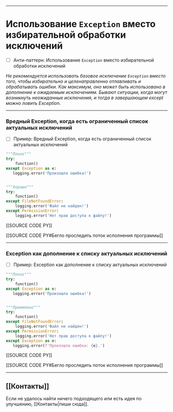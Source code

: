 ***
# Использование `Exception` вместо избирательной обработки исключений
- [ ] Анти-паттерн: Использование `Exception` вместо избирательной обработки исключений

_Не рекомендуется использовать базовое исключение `Exception` вместо того, чтобы избирательно и целенаправленно отлавливать и обрабатывать ошибки.
Как максимум, оно может быть использовано в дополнение к ожидаемым исключениям.
Бывают ситуации, когда могут возникнуть неожиданные исключения, и тогда в завершающем except можно ловить Exception._

***
### Вредный Exception, когда есть ограниченный список актуальных исключений
- [ ] Пример: Вредный Exception, когда есть ограниченный список актуальных исключений

```python
"""Плохо"""
try:
    function()
except Exception as e:
   logging.error('Произошла ошибка!')


"""Хорошо"""
try:
    function()
except FileNotFoundError:
    logging.error('Файл не найден!')
except PermissionError:
    logging.error('Нет прав доступа к файлу!')
```

[[SOURCE CODE PY]]

[[SOURCE CODE PY#Бегло проследить поток исполнения программы]]

***
### Exception как дополнение к списку актуальных исключений
- [ ] Пример: Exception как дополнение к списку актуальных исключений

```python
"""Плохо"""
try:
    function()
except Exception as e:
   logging.error('Произошла ошибка!')


"""Приемлено"""
try:
    function()
except FileNotFoundError:
    logging.error('Файл не найден!')
except PermissionError:
    logging.error('Нет прав доступа к файлу!')
except Exception as e:
   logging.error(f'Произошла ошибка: {e}.')
```

[[SOURCE CODE PY]]

[[SOURCE CODE PY#Бегло проследить поток исполнения программы]]

***
## [[Контакты]]
Если не удалось найти ничего подходящего или есть идея по улучшению, [[Контакты|пиши сюда]].
